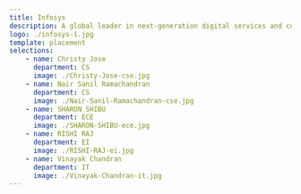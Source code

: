 ```yaml
---
title: Infosys 
description: A global leader in next-generation digital services and consulting. 
logo: ./infosys-1.jpg 
template: placement
selections:
    - name: Christy Jose
      department: CS
      image: ./Christy-Jose-cse.jpg
    - name: Nair Sanil Ramachandran
      department: CS
      image: ./Nair-Sanil-Ramachandran-cse.jpg
    - name: SHARON SHIBU
      department: ECE
      image: ./SHARON-SHIBU-ece.jpg
    - name: RISHI RAJ
      department: EI
      image: ./RISHI-RAJ-ei.jpg
    - name: Vinayak Chandran
      department: IT
      image: ./Vinayak-Chandran-it.jpg
---
```

